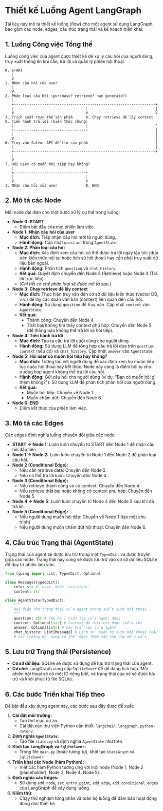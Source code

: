 # Thiết kế Luồng Agent LangGraph

Tài liệu này mô tả thiết kế luồng (flow) cho một agent sử dụng LangGraph, bao gồm các node, edges, cấu trúc trạng thái và kế hoạch triển khai.

## 1. Luồng Công việc Tổng thể

Luồng công việc của agent được thiết kế để xử lý câu hỏi của người dùng, truy xuất thông tin khi cần, trả lời và quản lý phiên hội thoại.

```
0. START
   |
   V
1. Nhận câu hỏi của user
   |
   V
2. Phân loại câu hỏi (purchase? retrieve? hay generate?)
   |
   +-----------------------------------------------------------------+
   |                                 |                               |
   V                                 V                               V
3. Trích xuất thực thể sản phẩm      4. Chạy retrieve để lấy context   5. Tiến hành trả lời (kiến thức chung)
   |                                 |                               ^
   +---------------------------------+                               |
   |                                                                 |
   V                                                                 |
6. Truy vấn Saleor API để tìm sản phẩm                               |
   |                                                                 |
   +-----------------------------------------------------------------+
   |
   V
7. Hỏi user có muốn hỏi tiếp hay không?
   |
   +---------------------------------+
   |                                 |
   V                                 V
1. Nhận câu hỏi của user             8. END
```

## 2. Mô tả các Node

Mỗi node đại diện cho một bước xử lý cụ thể trong luồng:

*   **Node 0: START**
    *   Điểm bắt đầu của mọi phiên làm việc.
*   **Node 1: Nhận câu hỏi của user**
    *   **Mục đích:** Tiếp nhận câu hỏi mới từ người dùng.
    *   **Hành động:** Cập nhật `question` trong `AgentState`.
*   **Node 2: Phân loại câu hỏi**
    *   **Mục đích:** Xác định xem câu hỏi có thể được trả lời ngay lập tức (dựa trên kiến thức nội tại hoặc lịch sử hội thoại) hay cần phải truy xuất dữ liệu bên ngoài.
    *   **Hành động:** Phân tích `question` và `chat_history`.
    *   **Kết quả:** Quyết định chuyển đến Node 3 (Retrieve) hoặc Node 4 (Trả lời trực tiếp).
    *   *(Chi tiết cơ chế phân loại sẽ được mô tả sau.)*
*   **Node 3: Chạy retrieve để lấy context**
    *   **Mục đích:** Thực hiện truy vấn đến cơ sở dữ liệu kiến thức (vector DB, v.v.) để lấy các đoạn văn bản (context) liên quan đến câu hỏi.
    *   **Hành động:** Sử dụng `question` để truy vấn. Cập nhật `context` vào `AgentState`.
    *   **Kết quả:**
        *   Thành công: Chuyển đến Node 4.
        *   Thất bại/Không tìm thấy context phù hợp: Chuyển đến Node 5 (để thông báo không thể trả lời và hỏi tiếp).
*   **Node 4: Tiến hành trả lời**
    *   **Mục đích:** Tạo ra câu trả lời cuối cùng cho người dùng.
    *   **Hành động:** Sử dụng LLM để tổng hợp câu trả lời dựa trên `question`, `context` (nếu có) và `chat_history`. Cập nhật `answer` vào `AgentState`.
*   **Node 5: Hỏi user có muốn hỏi tiếp hay không?**
    *   **Mục đích:** Tương tác với người dùng để xác định xem họ muốn tiếp tục cuộc hội thoại hay kết thúc. Node này cũng là điểm hội tụ cho trường hợp agent không thể trả lời câu hỏi.
    *   **Hành động:** Gửi câu hỏi cho người dùng (ví dụ: "Bạn có muốn hỏi gì thêm không?"). Sử dụng LLM để phân tích phản hồi của người dùng.
    *   **Kết quả:**
        *   Muốn hỏi tiếp: Chuyển về Node 1.
        *   Muốn chấm dứt: Chuyển đến Node 6.
*   **Node 6: END**
    *   Điểm kết thúc của phiên làm việc.

## 3. Mô tả các Edges

Các edges định nghĩa luồng chuyển đổi giữa các node:

*   **START -> Node 1:** Luôn luôn chuyển từ START đến Node 1 để nhận câu hỏi đầu tiên.
*   **Node 1 -> Node 2:** Luôn luôn chuyển từ Node 1 đến Node 2 để phân loại câu hỏi.
*   **Node 2 (Conditional Edge):**
    *   Nếu cần retrieve data: Chuyển đến Node 3.
    *   Nếu có thể trả lời luôn: Chuyển đến Node 4.
*   **Node 3 (Conditional Edge):**
    *   Nếu retrieve thành công và có context: Chuyển đến Node 4.
    *   Nếu retrieve thất bại hoặc không có context phù hợp: Chuyển đến Node 5.
*   **Node 4 -> Node 5:** Luôn luôn chuyển từ Node 4 đến Node 5 sau khi đã trả lời.
*   **Node 5 (Conditional Edge):**
    *   Nếu người dùng muốn hỏi tiếp: Chuyển về Node 1 (tạo một chu trình).
    *   Nếu người dùng muốn chấm dứt hội thoại: Chuyển đến Node 6.

## 4. Cấu trúc Trạng thái (AgentState)

Trạng thái của agent sẽ được lưu trữ trong một `TypedDict` và được truyền giữa các node. Trạng thái này cũng sẽ được lưu trữ vào cơ sở dữ liệu SQLite để duy trì phiên làm việc.

```python
from typing import List, TypedDict, Optional

class Message(TypedDict):
    role: str # 'user' hoặc 'assistant'
    content: str

class AgentState(TypedDict):
    """
    Đại diện cho trạng thái của agent trong suốt cuộc hội thoại.
    """
    question: str # Câu hỏi hiện tại của người dùng
    context: Optional[str] # Context đã retrieve được (nếu có)
    answer: Optional[str] # Câu trả lời của agent
    chat_history: List[Message] # Lịch sử toàn bộ cuộc hội thoại (câu hỏi và trả lời)
    # Các trường bổ sung có thể được thêm vào sau này nếu cần
```

## 5. Lưu trữ Trạng thái (Persistence)

*   **Cơ sở dữ liệu:** SQLite sẽ được sử dụng để lưu trữ trạng thái của agent.
*   **Cơ chế:** LangGraph cung cấp `SqliteSaver` để dễ dàng tích hợp. Mỗi phiên hội thoại sẽ có một ID riêng biệt, và trạng thái của nó sẽ được lưu trữ và khôi phục từ file SQLite.

## 6. Các bước Triển khai Tiếp theo

Để bắt đầu xây dựng agent này, các bước sau đây được đề xuất:

1.  **Cài đặt môi trường:**
    *   Tạo thư mục dự án.
    *   Cài đặt các thư viện Python cần thiết: `langchain`, `langgraph`, `python-dotenv`.
2.  **Định nghĩa `AgentState`:**
    *   Tạo file `state.py` và định nghĩa `AgentState` như trên.
3.  **Khởi tạo LangGraph và `SqliteSaver`:**
    *   Trong file `main.py` (hoặc tương tự), khởi tạo `StateGraph` và `SqliteSaver`.
4.  **Triển khai các Node (hàm Python):**
    *   Viết các hàm Python tương ứng với mỗi node (Node 1, Node 2 (placeholder), Node 3, Node 4, Node 5).
5.  **Định nghĩa các Edges:**
    *   Sử dụng `add_node`, `set_entry_point`, `add_edge`, `add_conditional_edges` của LangGraph để xây dựng luồng.
6.  **Kiểm thử:**
    *   Chạy thử nghiệm từng phần và toàn bộ luồng để đảm bảo hoạt động đúng như thiết kế.